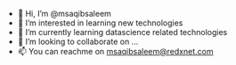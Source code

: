- 👋 Hi, I’m @msaqibsaleem
- 👀 I’m interested in learning new technologies
- 🌱 I’m currently learning datascience related technologies
- 💞️ I’m looking to collaborate on ...
- 📫 You can reachme on msaqibsaleem@redxnet.com

<!---
msaqibsaleem/msaqibsaleem is a ✨ special ✨ repository because its `README.md` (this file) appears on your GitHub profile.
You can click the Preview link to take a look at your changes.
--->
